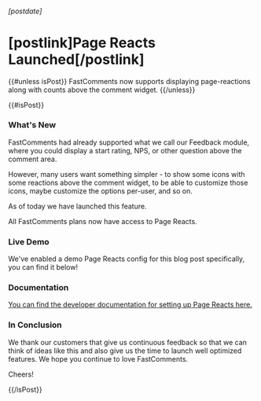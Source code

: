
###### [postdate]
# [postlink]Page Reacts Launched[/postlink]

{{#unless isPost}}
FastComments now supports displaying page-reactions along with counts above the comment widget.
{{/unless}}

{{#isPost}}

### What's New

FastComments had already supported what we call our Feedback module, where you could display a start rating, NPS, or other question above the comment area.

However, many users want something simpler - to show some icons with some reactions above the comment widget, to be able to customize those icons, maybe customize
the options per-user, and so on.

As of today we have launched this feature.

All FastComments plans now have access to Page Reacts.

### Live Demo

We've enabled a demo Page Reacts config for this blog post specifically, you can find it below!

### Documentation

[You can find the developer documentation for setting up Page Reacts here.](https://docs.fastcomments.com/guide-page-reacts.html)

### In Conclusion

We thank our customers that give us continuous feedback so that we can think of ideas like this and also give us the time to launch well optimized features. We hope you
continue to love FastComments.

Cheers!

<script>
    window.demoOverrides = {
        pageReactConfig: {
            reacts: [
                {id: 'droll', src: 'https://docs.fastcomments.com/images/emojis/droll.png'},
                {id: 'he', src: 'https://docs.fastcomments.com/images/emojis/heart-eyes.png'},
                {id: 'laugh', src: 'https://docs.fastcomments.com/images/emojis/laugh.png'},
                {
                    id: 'puke',
                    src: 'https://docs.fastcomments.com/images/emojis/puke.png',
                    selectedSrc: 'https://docs.fastcomments.com/images/emojis/puke-bw.png'
                },
                {id: 'rofl', src: 'https://docs.fastcomments.com/images/emojis/rofl.png'},
            ]
        }
    }
</script>

{{/isPost}}
